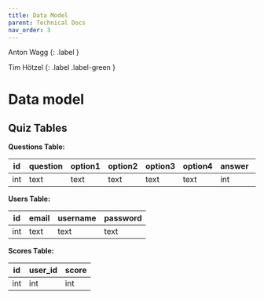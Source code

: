 ```yaml
---
title: Data Model
parent: Technical Docs
nav_order: 3
---
```


Anton Wagg
{: .label }

Tim Hötzel 
{: .label .label-green }

# Data model

## Quiz Tables 

**Questions Table:**

| id  | question | option1 | option2 | option3 | option4 | answer | answered |
| --- | -------- | ------- | ------- | ------- | ------- | ------ | -------- |
| int | text     | text    | text    | text    | text    | int    | int      |

**Users Table:**

| id  | email | username | password |
| --- | ----- | -------- | -------- |
| int | text  | text     | text     |

**Scores Table:**

| id  | user_id | score | 
| --- | ------- | ------ |
| int | int     | int    |


